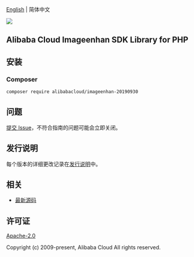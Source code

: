 [English](README.md) | 简体中文

![](https://aliyunsdk-pages.alicdn.com/icons/AlibabaCloud.svg)

## Alibaba Cloud Imageenhan SDK Library for PHP

## 安装

### Composer

```bash
composer require alibabacloud/imageenhan-20190930
```

## 问题

[提交 Issue](https://github.com/aliyun/alibabacloud-sdk/issues/new)，不符合指南的问题可能会立即关闭。

## 发行说明

每个版本的详细更改记录在[发行说明](./ChangeLog.txt)中。

## 相关

* [最新源码](https://github.com/aliyun/alibabacloud-sdk)

## 许可证

[Apache-2.0](http://www.apache.org/licenses/LICENSE-2.0)

Copyright (c) 2009-present, Alibaba Cloud All rights reserved.
